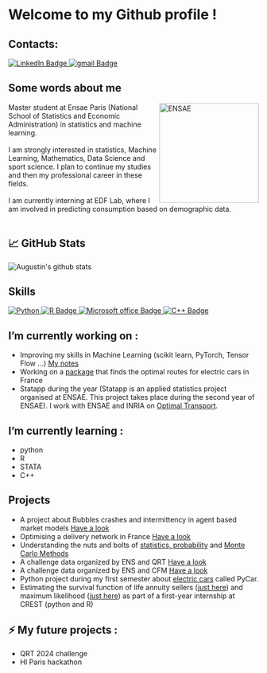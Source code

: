 # Welcome to my Github profile ! 

## Contacts: 
<div id="badges">
  <a href="https://www.linkedin.com/in/augustin-cablant-70362518b/">
    <img src="https://img.shields.io/badge/LinkedIn-blue?style=for-the-badge&logo=linkedin&logoColor=white" alt="LinkedIn Badge"/>
  </a>
  <a href="augustin.cablantca@gmail.com">
    <img src="https://img.shields.io/badge/Gmail-D14836?style=for-the-badge&logo=gmail&logoColor=white" alt="gmail Badge"/>
  </a>
</div>

## Some words about me
<div>
    <img align="right" src="https://upload.wikimedia.org/wikipedia/commons/e/ec/LOGO-ENSAE.png" alt="ENSAE" width="200">
  
  Master student at Ensae Paris (National School of Statistics and Economic Administration) in statistics and machine learning. 
  <br>
  <br>
  I am strongly interested in statistics, Machine Learning, Mathematics, Data Science and sport science. I plan to continue my studies and then my          professional career in these fields.
  <br>
  <br>
I am currently interning at EDF Lab, where I am involved in predicting consumption based on demographic data.
  <br>
  <br>
  
</div>


## :chart_with_upwards_trend: GitHub Stats 
<picture>
  <source
    srcset="https://github-readme-stats.vercel.app/api?username=AugustinCablant&show_icons=true"
    media="(prefers-color-scheme: light), (prefers-color-scheme: no-preference)"
  />
  <img src="https://github-readme-stats.vercel.app/api?username=AugustinCablant&show_icons=true&include_all_commits=true" 
  alt="Augustin's github stats"/>
</picture>

## Skills 
<div id="badges">
  <a href=""><img src="https://img.shields.io/badge/Python-14354C?style=for-the-badge&logo=python&logoColor=white" alt="Python"/>
  </a>
  <a href="R">
    <img src="https://img.shields.io/badge/R-276DC3?style=for-the-badge&logo=r&logoColor=white" alt="R Badge"/>
    </a>
  <a href="Microsoft office">
    <img src="https://img.shields.io/badge/Microsoft_Office-D83B01?style=for-the-badge&logo=microsoft-office&logoColor=white" alt="Microsoft office Badge"/>
  </a>
  <a href="C++">
    <img src="https://img.shields.io/badge/C%2B%2B-00599C?style=for-the-badge&logo=c%2B%2B&logoColor=white" alt="C++ Badge"/>
    </a>
</div>

## I’m currently working on : 
- Improving my skills in Machine Learning (scikit learn, PyTorch, Tensor Flow ...) [My notes](https://github.com/AugustinCablant/Learning-ML/blob/main/MACHINE_LEARNING.pdf)
- Working on a [package](https://github.com/AugustinCablant/Projet_python_2A) that finds the optimal routes for electric cars in France 
- Statapp during the year (Statapp is an applied statistics project organised at ENSAE. This project takes place during the second year of ENSAE). I work with ENSAE and INRIA on [Optimal Transport](https://github.com/AugustinCablant/Stat-App).

## I’m currently learning : 
- python
- R
- STATA
- C++

## Projects
- A project about Bubbles crashes and intermittency in agent based market models [Have a look](https://github.com/AugustinCablant/Bubbles-crashes-and-intermittency)
- Optimising a delivery network in France [Have a look](https://github.com/AugustinCablant/Optimisation-d-un-r-seau-de-livraison)
- Understanding the nuts and bolts of [statistics, probability](https://github.com/AugustinCablant/Statistics-and-Probability) and [Monte Carlo Methods](https://github.com/AugustinCablant/Monte-Carlo-methods)
- A challenge data organized by ENS and QRT [Have a look](https://challengedata.ens.fr/participants/challenges/97/)
- A challenge data organized by ENS and CFM [Have a look](https://challengedata.ens.fr/participants/challenges/84/)
- Python project during my first semester about [electric cars](https://github.com/AugustinCablant/PyCar) called PyCar.
- Estimating the survival function of life annuity sellers ([just here](https://github.com/AugustinCablant/Estimation-non-param-trique-et-mod-les-de-survie/blob/main/Fonction%20de%20survie/estimation_fonction_survie.R)) and maximum likelihood ([just here](https://github.com/AugustinCablant/Estimation-non-param-trique-et-mod-les-de-survie/blob/main/Vraissemblance/Vraissemblance.ipynb))  as part of a first-year internship at CREST (python and R)

## ⚡ My future projects : 
- QRT 2024 challenge
- HI Paris hackathon 



<!--
**AugustinCablant/AugustinCablant** is a ✨ _special_ ✨ repository because its `README.md` (this file) appears on your GitHub profile.

Here are some ideas to get you started:

- 🔭 I’m currently working on ...
- 🌱 I’m currently learning ...
- 👯 I’m looking to collaborate on ...
- 🤔 I’m looking for help with ...
- 💬 Ask me about ...
- 📫 How to reach me: ...
- 😄 Pronouns: ...
- ⚡ Fun fact: ...
-->
